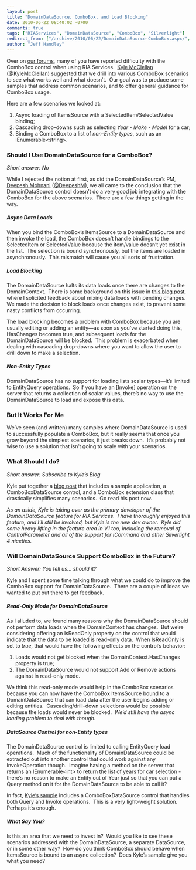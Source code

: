 ```yaml
---
layout: post
title: "DomainDataSource, ComboBox, and Load Blocking"
date: 2010-06-22 08:40:02 -0700
comments: true
tags: ["RIAServices", "DomainDataSource", "ComboBox", "Silverlight"]
redirect_from: ["/archive/2010/06/22/DomainDataSource-ComboBox.aspx/", "/archive/2010/06/22/domaindatasource-combobox.aspx"]
author: "Jeff Handley"
---
```

<!-- more -->
<p>Over on <a href="http://forums.silverlight.net/forums/53.aspx" target="_blank">our forums</a>, many of you have reported difficulty with the ComboBox control when using RIA Services.  <a href="http://blogs.msdn.com/kylemc/" target="_blank">Kyle McClellan</a> <a href="http://twitter.com/KyleMcClellan/" target="_blank">(@KyleMcClellan</a>) suggested that we drill into various ComboBox scenarios to see what works well and what doesn’t.  Our goal was to produce some samples that address common scenarios, and to offer general guidance for ComboBox usage.</p>  <p>Here are a few scenarios we looked at: </p>  <ol>   <li>Async loading of ItemsSource with a SelectedItem/SelectedValue binding; </li>  <li>Cascading drop-downs such as selecting <em>Year - Make - Model</em> for a car; </li>  <li>Binding a ComboBox to a list of <em>non-Entity types</em>, such as an IEnumerable&lt;string&gt;. </li> </ol>  <h3>Should I Use DomainDataSource for a ComboBox?</h3>  <p><em>Short answer: No</em></p>  <p>While I rejected the notion at first, as did the DomainDataSource’s PM, <a href="http://blogs.msdn.com/deepm/" target="_blank">Deepesh Mohnani</a> (<a href="http://twitter.com/deepeshm" target="_blank">@DeepeshM</a>), we all came to the conclusion that the DomainDataSource control doesn’t do a very good job integrating with the ComboBox for the above scenarios.  There are a few things getting in the way.</p>  <h5>Async Data Loads</h5>  <p>When you bind the ComboBox’s ItemsSource to a DomainDataSource and then invoke the load, the ComboBox doesn’t handle bindings to the SelectedItem or SelectedValue because the item/value doesn’t yet exist in the list.  The selection is bound synchronously, but the items are loaded in asynchronously.  This mismatch will cause you all sorts of frustration.</p>  <h5>Load Blocking</h5>  <p>The DomainDataSource halts its data loads once there are changes to the DomainContext.  There is some background on this issue in <a href="http://jeffhandley.com/archive/2009/07/14/domaindatasourcesurvey.aspx">this blog post</a>, where I solicited feedback about mixing data loads with pending changes.  We made the decision to block loads once changes exist, to prevent some nasty conflicts from occurring.</p>  <p>The load blocking becomes a problem with ComboBox because you are usually editing or adding an entity—as soon as you’ve started doing this, HasChanges becomes true, and subsequent loads for the DomainDataSource will be blocked.  This problem is exacerbated when dealing with cascading drop-downs where you want to allow the user to drill down to make a selection.</p>  <h5>Non-Entity Types</h5>  <p>DomainDataSource has no support for loading lists scalar types—it’s limited to EntityQuery operations.  So if you have an [Invoke] operation on the server that returns a collection of scalar values, there’s no way to use the DomainDataSource to load and expose this data.</p>  <h3>But It Works For Me</h3>  <p>We’ve seen (and written) many samples where DomainDataSource is used to successfully populate a ComboBox, but it really seems that once you grow beyond the simplest scenarios, it just breaks down.  It’s probably not wise to use a solution that isn’t going to scale with your scenarios.</p>  <h3>What Should I do?</h3>  <p><em>Short answer: Subscribe to Kyle’s Blog</em></p>  <p>Kyle put together a <a href="http://blogs.msdn.com/b/kylemc/archive/2010/06/18/combobox-sample-for-ria-services.aspx" target="_blank">blog post</a> that includes a sample application, a ComboBoxDataSource control, and a ComboBox extension class that drastically simplifies many scenarios.  Go read his post now.</p>  <p><em>As an aside, Kyle is taking over as the primary developer of the DomainDataSource feature for RIA Services.  I have thoroughly enjoyed this feature, and I’ll still be involved, but Kyle is the new dev owner.  Kyle did some heavy lifting in the feature area in V1 too, including the removal of ControlParameter and all of the support for ICommand and other Silverlight 4 niceties.</em></p>  <h3>Will DomainDataSource Support ComboBox in the Future?</h3>  <p><em>Short Answer: You tell us… should it?</em></p>  <p>Kyle and I spent some time talking through what we could do to improve the ComboBox support for DomainDataSource.  There are a couple of ideas we wanted to put out there to get feedback.</p>  <h5>Read-Only Mode for DomainDataSource</h5>  <p>As I alluded to, we found many reasons why the DomainDataSource should not perform data loads when the DomainContext has changes.  But we’re considering offering an IsReadOnly property on the control that would indicate that the data to be loaded is read-only data.  When IsReadOnly is set to <em>true</em>, that would have the following effects on the control’s behavior:</p>  <ol>   <li>Loads would not get blocked when the DomainContext.HasChanges property is true; </li>  <li>The DomainDataSource would not support Add or Remove actions against in read-only mode. </li> </ol>  <p>We think this read-only mode would help in the ComboBox scenarios because you can now have the ComboBox ItemsSource bound to a DomainDataSource that can load data after the user begins adding or editing entities.  Cascading/drill-down selections would be possible because the loads would never be blocked.  <em>We’d still have the async loading problem to deal with though.</em></p>  <h5>DataSource Control for non-Entity types</h5>  <p>The DomainDataSource control is limited to calling EntityQuery load operations.  Much of the functionality of DomainDataSource could be extracted out into another control that could work against any InvokeOperation though.  Imagine having a method on the server that returns an IEnumerable&lt;int&gt; to return the list of years for car selection - there’s no reason to make an Entity out of Year just so that you can put a Query method on it for the DomainDataSource to be able to call it?</p>  <p>In fact, <a href="https://code.msdn.microsoft.com/Release/ProjectReleases.aspx?ProjectName=RiaServices&amp;ReleaseId=4521" target="_blank">Kyle’s sample</a> includes a ComboBoxDataSource control that handles both Query and Invoke operations.  This is a very light-weight solution.  Perhaps it’s enough.</p>  <h5>What Say You?</h5>  <p>Is this an area that we need to invest in?  Would you like to see these scenarios addressed with the DomainDataSource, a separate DataSource, or in some other way?  How do you think ComboBox should behave when ItemsSource is bound to an async collection?  Does Kyle’s sample give you what you need?</p>

